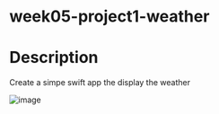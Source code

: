 # week05-project1-weather

# Description 
Create a simpe swift app the display the weather 

![image](https://user-images.githubusercontent.com/44459664/138584574-c22c57d2-96cb-4550-9fcc-1020b3d03b22.png)
